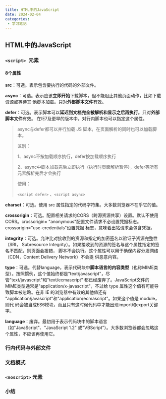```yaml
---
title: HTML中的JavaScript
date: 2024-02-04
categories:
 - 学习笔记
---
```


## HTML中的JavaScript

### `<script> `元素

#### 8个属性

**src**：可选。表示包含要执行的代码的外部文件。 

**async**：可选。表示应该**立即开始**下载脚本，但不能阻止其他页面动作，比如下载资源或等待其 他脚本加载。只对**外部脚本文件**有效。 

**defer**：可选。表示脚本可以**延迟到文档完全被解析和显示之后再执行**。只对**外部脚本文件**有效。 在IE7及更早的版本中，对行内脚本也可以指定这个属性。

> async与defer都可以并行加载 JS 脚本，在页面解析的同时也可以加载脚本。
>
> 区别：
>
> 1、async不按加载顺序执行，defer按加载顺序执行
>
> 2、async中脚本加载完后立即执行（执行时页面解析暂停），defer等所有元素解析完后才会执行
>
> 使用：
>
> `<script defer>` 、`<script async>`

**charset**：可选。使用 src 属性指定的代码字符集。大多数浏览器不在乎它的值。

**crossorigin**：可选。配置相关请求的CORS（跨源资源共享）设置。默认不使用CORS。crossorigin=  "anonymous"配置文件请求不必设置凭据标志。crossorigin="use-credentials"设置凭据 标志，意味着出站请求会包含凭据。

**integrity**：可选。允许比对接收到的资源和指定的加密签名以验证子资源完整性（SRI， Subresource Integrity）。如果接收到的资源的签名与这个属性指定的签名不匹配，则页面会报错， 脚本不会执行。这个属性可以用于确保内容分发网络（CDN，Content Delivery Network）不会提 供恶意内容。  

**type**：可选。代替language，表示代码块中**脚本语言的内容类型**（也称MIME类型）。按照惯例，这个值始终都是"text/javascript"，尽管"text/javascript"和"text/ecmascript" 都已经废弃了。JavaScript文件的 MIME类型通常是"application/x-javascript"，不过给 type 属性这个值有可能导致脚本被忽略。在非 IE 的浏览器中有效的其他值还有 "application/javascript"和"application/ecmascript"。如果这个值是 module，则代 码会被当成ES6模块，而且只有这时候代码中才能出现import和export关键字。 

**language**：废弃。最初用于表示代码块中的脚本语言（如"JavaScript"、"JavaScript 1.2" 或"VBScript"）。大多数浏览器都会忽略这个属性，不应该再使用它。  

### 行内代码与外部文件

### 文档模式

### `<noscript>` 元素

### 小结

